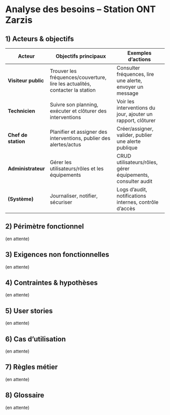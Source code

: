 # Analyse des besoins – Station ONT Zarzis

## 1) Acteurs & objectifs

| Acteur | Objectifs principaux | Exemples d’actions |
|---|---|---|
| **Visiteur public** | Trouver les fréquences/couverture, lire les actualités, contacter la station | Consulter fréquences, lire une alerte, envoyer un message |
| **Technicien** | Suivre son planning, exécuter et clôturer des interventions | Voir les interventions du jour, ajouter un rapport, clôturer |
| **Chef de station** | Planifier et assigner des interventions, publier des alertes/actus | Créer/assigner, valider, publier une alerte publique |
| **Administrateur** | Gérer les utilisateurs/rôles et les équipements | CRUD utilisateurs/rôles, gérer équipements, consulter audit |
| **(Système)** | Journaliser, notifier, sécuriser | Logs d’audit, notifications internes, contrôle d’accès |

## 2) Périmètre fonctionnel
(en attente)

## 3) Exigences non fonctionnelles
(en attente)

## 4) Contraintes & hypothèses
(en attente)

## 5) User stories
(en attente)

## 6) Cas d’utilisation
(en attente)

## 7) Règles métier
(en attente)

## 8) Glossaire
(en attente)
